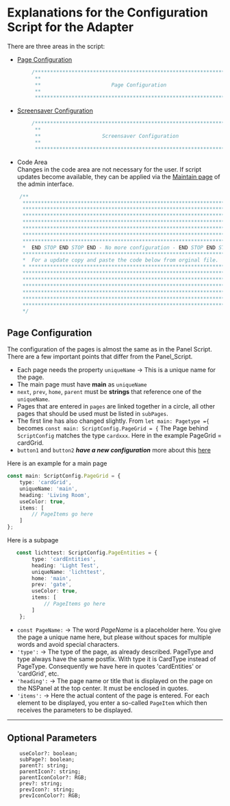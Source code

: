 # Explanations for the Configuration Script for the Adapter

There are three areas in the script:  
- [Page Configuration](#page-configuration)
```typescript
        /***********************************************************************
         **                                                                   **
         **                       Page Configuration                          **
         **                                                                   **
         ***********************************************************************/
```  
  
- [Screensaver Configuration](#screensaver)
``` typescript
        /***********************************************************************
         **                                                                   **
         **                    Screensaver Configuration                      **
         **                                                                   **
         ***********************************************************************/
```
  
- Code Area  
Changes in the code area are not necessary for the user. If script updates become available, they can be applied via the [Maintain page](Maintain) of the admin interface.
```typescript
    /**
     ********************************************************************************
     ********************************************************************************
     ********************************************************************************
     ********************************************************************************
     ********************************************************************************
     ********************************************************************************
     ********************************************************************************
     *  END STOP END STOP END - No more configuration - END STOP END STOP END       *
     ********************************************************************************
     *  For a update copy and paste the code below from orginal file.               *
     * ******************************************************************************
     ********************************************************************************
     ********************************************************************************
     ********************************************************************************
     ********************************************************************************
     ********************************************************************************
     ********************************************************************************
     */
```  

## Page Configuration   
  
The configuration of the pages is almost the same as in the Panel Script. There are a few important points that differ from the Panel_Script.  
- Each page needs the property `uniqueName` -> This is a unique name for the page.   
- The main page must have **main** as `uniqueName`  
- `next`, `prev`, `home`, `parent` must be **strings** that reference one of the `uniqueName`.
- Pages that are entered in `pages` are linked together in a circle, all other pages that should be used must be listed in `subPages`. 
- The first line has also changed slightly. From `let main: Pagetype ={` becomes `const main: ScriptConfig.PageGrid = {` The Page behind `ScriptConfig` matches the type `cardxxx`. Here in the example PageGrid = cardGrid.  
- `button1` and `button2` ***have a new configuration*** more about this [here](#hardwarebutton-config)


Here is an example for a main page   
```typescript
const main: ScriptConfig.PageGrid = {
    type: 'cardGrid',
    uniqueName: 'main',
    heading: 'Living Room',
    useColor: true,
    items: [
        // PageItems go here
    ]
};
```
  
Here is a subpage  
```typescript
   const lichttest: ScriptConfig.PageEntities = {
        type: 'cardEntities',
        heading: 'Light Test',
        uniqueName: 'lichttest',
        home: 'main',
        prev: 'gate',
        useColor: true,
        items: [
            // PageItems go here
        ]
    };
```  
  
* `const PageName:` -> The word _PageName_ is a placeholder here. You give the page a unique name here, but please without spaces for multiple words and avoid special characters.  
* `'type':` -> The type of the page, as already described. PageType and type always have the same postfix. With type it is CardType instead of PageType. Consequently we have here in quotes 'cardEntities' or 'cardGrid', etc.  
* `'heading':` -> The page name or title that is displayed on the page on the NSPanel at the top center. It must be enclosed in quotes.   
* `'items':` ->  Here the actual content of the page is entered. For each element to be displayed, you enter a so-called `PageItem` which then receives the parameters to be displayed.  

---  
## Optional Parameters  

        useColor?: boolean;
        subPage?: boolean;
        parent?: string;
        parentIcon?: string;
        parentIconColor?: RGB;
        prev?: string;
        prevIcon?: string;
        prevIconColor?: RGB;